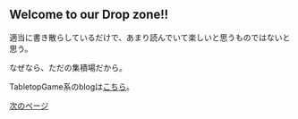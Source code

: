 ## Welcome to our Drop zone!!

適当に書き散らしているだけで、あまり読んでいて楽しいと思うものではないと思う。

なぜなら、ただの集積場だから。

TabletopGame系のblogは[こちら](https://sykyugaming.wordpress.com/)。 

[次のページ](https://sykyu.github.io/kobold.github.io/Top/index.html) 


